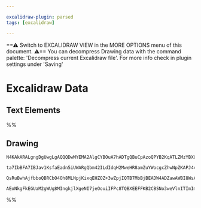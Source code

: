 ```yaml
---

excalidraw-plugin: parsed
tags: [excalidraw]

---
```

==⚠  Switch to EXCALIDRAW VIEW in the MORE OPTIONS menu of this document. ⚠== You can decompress Drawing data with the command palette: 'Decompress current Excalidraw file'. For more info check in plugin settings under 'Saving'


# Excalidraw Data

## Text Elements
%%
## Drawing
```compressed-json
N4KAkARALgngDgUwgLgAQQQDwMYEMA2AlgCYBOuA7hADTgQBuCpAzoQPYB2KqATLZMzYBXUtiRoIACyhQ4zZAHoFAc0JRJQgEYA6bGwC2CgF7N6hbEcK4OCtptbErHALRY8RMpWdx8Q1TdIEfARcZgRmBShcZQUebQAObQBmGjoghH0EDihmbgBtAF1+CFw4OABlKKhxVFAwSHUMmohiXFIAa1T6hkIECgAhXGx25VJhDmIAYTZ8NlJuCABiADNV

ta7IbBFA7IBJav1KsfaEadn5iUWARgQbm42ILdIdqH2MweHR8amZuYWocgcZhwNpZKAPJ4vN76ABihHw+EqMGCC0EHgh2zB0KObBOAHUSOpuHxwJtMXsDjiTkiURI0SQMc8sQcAErCZSSDjhXJoK78MlMikZADyIOwahg3CuAAZpfzHuTXgcYZwoDDcPp4ZK0ABWeWQ5kZFXZcqEIw1Hhy0kKwVKjIAFSwUAAgkRlFwJMFluD9YrsVFSC7nmwKJI

QsRuBwhAjfbboQBRCbO4Oh8MLNpjKixqEHZOZ+3wZpjIQTB7MbBjBEADW4ADZawAWBI8WsAdh4VyuAE4rg3pbWSd1y5X8ABNOutq7aHgNnVJWtXJI8eJXHh661GNgGbh1br0AhCGpXUkAX2zhv0bJLxC5zB56GLpfloxIpvNxKt3RfxEqCDg3HXL9SBIABZNhiAQRNcE0YIIzQZYCDCZ9gJ+c4d1JSB+hmOCH2UTRcAACg7VtqF4K4SLIijpW0HU

AEoNkgFkEGUaM2gWUg8MIngkjlXgeNI7jeOouiIFPc8TQBXEEFFKB2CBSNo3weVlnITImImJhCA4ZR0PqSAsmg2DuABQ9+U2Ih/zQEyEDMiAOA1GprNs4QoCILljNIQ8xOtOwACsEGwHJynsuAwIgqCYIQHCEPwJDrSGWTGHtLd8F07pYEQVF0kCuSGIVZgoAMAtMrQKMYwwiBZmGKLuBiuK9Mq0IXRypKUoUhFT3AM86GWeFwh3E8QBPIA=
```
%%